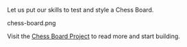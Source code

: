 Let us put our skills to test and style a Chess Board.

<image>chess-board.png</image>

Visit the [Chess Board Project](https://courses.bigbinaryacademy.com/projects/chess-board/)
to read more and start building.